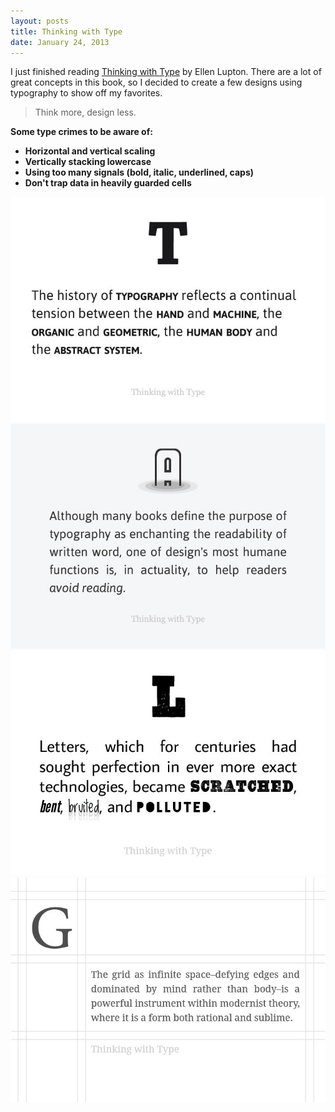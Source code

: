 ```yaml
---
layout: posts
title: Thinking with Type
date: January 24, 2013
---
```


<p>I just finished reading <a href='http://www.thinkingwithtype.com/' target='blank'>Thinking with Type</a> by Ellen Lupton. There are a lot of great concepts in this book, so I decided to create a few designs using typography to show off my favorites.</p>

<blockquote>
	<p>Think more, design less.</p>
</blockquote>

<b>Some type crimes to be aware of:</p>

<ul>
	<li>Horizontal and vertical scaling</li>
	<li>Vertically stacking lowercase</li>
	<li>Using too many signals (bold, italic, underlined, caps)</li>
	<li>Don't trap data in heavily guarded cells</li>
</ul>

<img src='/images/type1.jpg' />
<img src='/images/type2.jpg' />
<img src='/images/type3.jpg' />
<img src='/images/type4.jpg' />
